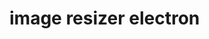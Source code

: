 # image resizer electron

<!--
!The app uses chrome under the hood so you have access to devTools. To access the devTools click the app and use the command: [ctrl + shift]

!PACKAGES
[electron] = electron itself
[resize-img] =
[toastify] = Alerts handling for errors or notifications
[npx electronmon .] = Handles active changes in the window. This is not a package but a command to run instead of npm start over and over.
[electron-builder] =

 -->
